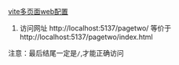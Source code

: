 [vite多页面web配置]( https://juejin.cn/post/7106707438900314148)
1. 访问网址
http://localhost:5137/pagetwo/ 等价于 http://localhost:5137/pagetwo/index.html

注意：最后结尾一定是`/`,才能正确访问